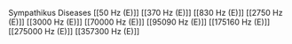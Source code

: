 Sympathikus Diseases
[[50 Hz (E)]]
[[370 Hz (E)]]
[[830 Hz (E)]]
[[2750 Hz (E)]]
[[3000 Hz (E)]]
[[70000 Hz (E)]]
[[95090 Hz (E)]]
[[175160 Hz (E)]]
[[275000 Hz (E)]]
[[357300 Hz (E)]]